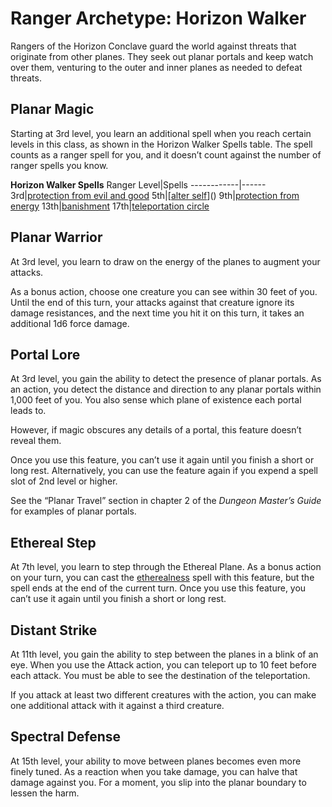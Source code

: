 # Ranger Archetype: Horizon Walker
Rangers of the Horizon Conclave guard the world against threats that originate from other planes. They seek out planar portals and keep watch over them, venturing to the outer and inner planes as needed to defeat threats.

## Planar Magic
Starting at 3rd level, you learn an additional spell when you reach certain levels in this class, as shown in the Horizon Walker Spells table. The spell counts as a ranger spell for you, and it doesn’t count against the number of ranger spells you know.

**Horizon Walker Spells**
Ranger Level|Spells
------------|------
3rd|[protection from evil and good]()
5th|[[alter self](https://www.dndbeyond.com/spells/alter-self)]()
9th|[protection from energy]()
13th|[banishment]()
17th|[teleportation circle]()

## Planar Warrior
At 3rd level, you learn to draw on the energy of the planes to augment your attacks.

As a bonus action, choose one creature you can see within 30 feet of you. Until the end of this turn, your attacks against that creature ignore its damage resistances, and the next time you hit it on this turn, it takes an additional 1d6 force damage.

## Portal Lore
At 3rd level, you gain the ability to detect the presence of planar portals. As an action, you detect the distance and direction to any planar portals within 1,000 feet of you. You also sense which plane of existence each portal leads to.

However, if magic obscures any details of a portal, this feature doesn’t reveal them. 

Once you use this feature, you can’t use it again until you finish a short or long rest. Alternatively, you can use the feature again if you expend a spell slot of 2nd level or higher.

See the “Planar Travel” section in chapter 2 of the *Dungeon Master’s Guide* for examples of planar portals.

## Ethereal Step
At 7th level, you learn to step through the Ethereal Plane. As a bonus action on your turn, you can cast the [etherealness]() spell with this feature, but the spell ends at the end of the current turn. Once you use this feature, you can’t use it again until you finish a short or long rest.

## Distant Strike
At 11th level, you gain the ability to step between the planes in a blink of an eye. When you use the Attack action, you can teleport up to 10 feet before each attack. You must be able to see the destination of the teleportation. 

If you attack at least two different creatures with the action, you can make one additional attack with it against a third creature.

## Spectral Defense
At 15th level, your ability to move between planes becomes even more finely tuned. As a reaction when you take damage, you can halve that damage against you. For a moment, you slip into the planar boundary to lessen the harm.
